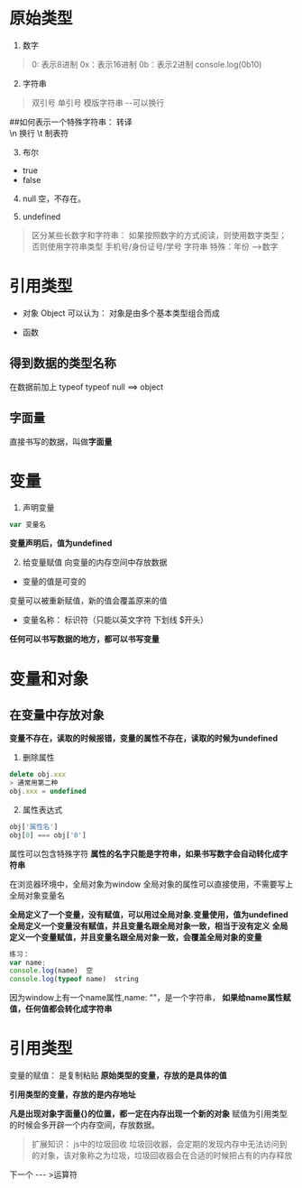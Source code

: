 # 原始类型
1. 数字
> 0: 表示8进制
> 0x：表示16进制
> 0b：表示2进制 console.log(0b10)

2. 字符串
> 双引号
> 单引号
> 模版字符串 --可以换行

##如何表示一个特殊字符串： 转译\
\n 换行
\t 制表符

3. 布尔
- true
- false

4. null
空，不存在。

5. undefined

> 区分某些长数字和字符串： 如果按照数字的方式阅读，则使用数字类型；否则使用字符串类型
手机号/身份证号/学号  字符串
特殊：年份 -->数字

# 引用类型

- 对象 Object
可以认为： 对象是由多个基本类型组合而成

- 函数


## 得到数据的类型名称

在数据前加上 typeof
typeof null ==> object

## 字面量
直接书写的数据，叫做**字面量**

  

# 变量
1. 声明变量
```js
var 变量名
```
**变量声明后，值为undefined**

2. 给变量赋值
向变量的内存空间中存放数据

- 变量的值是可变的

变量可以被重新赋值，新的值会覆盖原来的值

- 变量名称： 标识符（只能以英文字符 下划线 $开头）

**任何可以书写数据的地方，都可以书写变量**



# 变量和对象

## 在变量中存放对象

**变量不存在，读取的时候报错，变量的属性不存在，读取的时候为undefined**

1. 删除属性
```js
delete obj.xxx
> 通常用第二种
obj.xxx = undefined
```

2. 属性表达式
```js
obj['属性名']
obj[0] === obj['0']   
```
属性可以包含特殊字符
**属性的名字只能是字符串，如果书写数字会自动转化成字符串**

在浏览器环境中，全局对象为window
全局对象的属性可以直接使用，不需要写上全局对象变量名

**全局定义了一个变量，没有赋值，可以用过全局对象.变量使用，值为undefined**
**全局定义一个变量没有赋值，并且变量名跟全局对象一致，相当于没有定义**
**全局定义一个变量赋值，并且变量名跟全局对象一致，会覆盖全局对象的变量**

```js
练习：
var name;   
console.log(name)  空
console.log(typeof name)  string
```

因为window上有一个name属性,name: ""，是一个字符串，
**如果给name属性赋值，任何值都会转化成字符串**



# 引用类型
变量的赋值： 是复制粘贴
**原始类型的变量，存放的是具体的值**

**引用类型的变量，存放的是内存地址**

**凡是出现对象字面量{}的位置，都一定在内存出现一个新的对象**
赋值为引用类型的时候会多开辟一个内存空间，存放数据。

> 扩展知识： js中的垃圾回收
> 垃圾回收器，会定期的发现内存中无法访问到的对象，该对象称之为垃圾，垃圾回收器会在合适的时候把占有的内存释放



下一个 --- >运算符